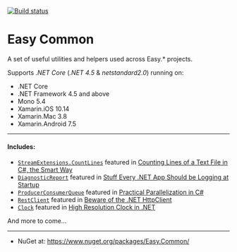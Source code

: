 [![Build status](https://ci.appveyor.com/api/projects/status/ar3dp6i0kg9ii80o?svg=true)](https://ci.appveyor.com/project/NimaAra/easy-common)

# Easy Common
A set of useful utilities and helpers used across Easy.* projects.

Supports _.NET Core_ (_.NET 4.5_ & _netstandard2.0_) running on:
* .NET Core
* .NET Framework 4.5 and above
* Mono 5.4
* Xamarin.iOS 10.14
* Xamarin.Mac 3.8
* Xamarin.Android 7.5
___

#### Includes:
* [`StreamExtensions.CountLines`](https://github.com/NimaAra/Easy.Common/blob/master/Easy.Common/Extensions/StreamExtensions.cs#L46) featured in [Counting Lines of a Text File in C#, the Smart Way](http://www.nimaara.com/2018/03/20/counting-lines-of-a-text-file/)
* [`DiagnosticReport`](https://github.com/NimaAra/Easy.Common/blob/master/Easy.Common/DiagnosticReport/DiagnosticReport.cs) featured in [Stuff Every .NET App Should be Logging at Startup](http://www.nimaara.com/2017/11/07/stuff-every-dotnet-app-should-be-logging-at-startup/)
* [`ProducerConsumerQueue`](https://github.com/NimaAra/Easy.Common/blob/master/Easy.Common/ProducerConsumerQueue.cs) featured in [Practical Parallelization in C#](http://www.nimaara.com/2017/07/01/practical-parallelization-with-map-reduce-in-c/)
* [`RestClient`](https://github.com/NimaAra/Easy.Common/blob/master/Easy.Common/RestClient.cs) featured in [Beware of the .NET HttpClient](http://www.nimaara.com/2016/11/01/beware-of-the-net-httpclient/)
* [`Clock`](https://github.com/NimaAra/Easy.Common/blob/master/Easy.Common/Clock.cs) featured in [High Resolution Clock in .NET](http://www.nimaara.com/2016/07/06/high-resolution-clock-in-net/)

And more to come...

***
* NuGet at: https://www.nuget.org/packages/Easy.Common/
